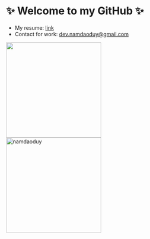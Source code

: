 # ✨ Welcome to my GitHub ✨

- My resume: [link](https://github.com/namdaoduy/namdaoduy/blob/master/CV.md#nam-dao)
- Contact for work: [dev.namdaoduy@gmail.com](mailto:dev.namdaoduy@gmail.com)

<!-- <img src="./canvas.svg" alt="Click to see the source"> -->

<svg version="1.1" xmlns="http://www.w3.org/2000/svg"
	 viewBox="0 0 266 256" width="266px" height="256px"><foreignObject width="100%" height="100%"><style>img {image-rendering: pixelated; margin-right: 10px;}</style><img width="256px" height="256px" src="https://firebasestorage.googleapis.com/v0/b/github-warrior-avatar.appspot.com/o/namdaoduy-avatar.gif?alt=media&token=41c62637-8715-46c7-9390-16c6bee6ff3e"/></foreignObject></svg>
<img height="256px" src="https://github-readme-stats.vercel.app/api?username=namdaoduy&show_icons=true&count_private=true&theme=merko&include_all_commits=true&hide_rank=true&hide_title=true" alt="namdaoduy" />
